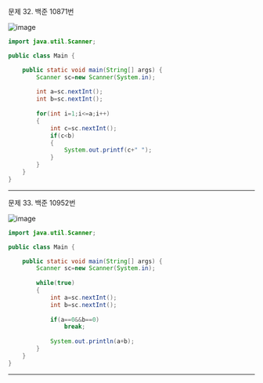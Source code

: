 문제 32. 백준 10871번

![image](https://user-images.githubusercontent.com/100551348/165705281-624e0e5d-1259-4c3b-a856-f248938c841b.png)

~~~java
import java.util.Scanner;

public class Main {

	public static void main(String[] args) {
		Scanner sc=new Scanner(System.in);
		
		int a=sc.nextInt();
		int b=sc.nextInt();
		
		for(int i=1;i<=a;i++)
		{
			int c=sc.nextInt();
			if(c<b)
			{
				System.out.printf(c+" ");
			}
		}
	}
}
~~~

***

문제 33. 백준 10952번

![image](https://user-images.githubusercontent.com/100551348/165705425-08edfd60-23b6-4929-83ea-116c46e45e19.png)

~~~java
import java.util.Scanner;

public class Main {

	public static void main(String[] args) {
		Scanner sc=new Scanner(System.in);
		
		while(true)
		{
			int a=sc.nextInt();
			int b=sc.nextInt();
					
			if(a==0&&b==0)
				break;			
			
			System.out.println(a+b);
		}
	}
}
~~~

***
